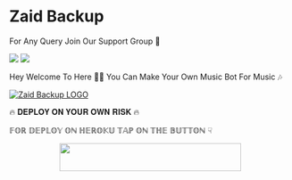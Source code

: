 # Zaid Backup

For Any Query Join Our Support Group 👥

<a href="https://t.me/SUPERIOR_BOTS"><img src="https://img.shields.io/badge/Join-Telegram%20Channel-red.svg?logo=Telegram"></a>
<a href="https://t.me/SUPERIOR_SUPPORT"><img src="https://img.shields.io/badge/Join-Telegram%20Group-blue.svg?logo=telegram"></a>


Hey Welcome To Here 💫💫 You Can Make Your Own Music Bot For Music 🎶


[![Zaid Backup LOGO](https://telegra.ph/file/c28fea3154adf03b561c3.jpg)](https://t.me/SUPERIOR_SUPPORT )

🔥 𝐃𝐄𝐏𝐋𝐎𝐘 𝐎𝐍 𝐘𝐎𝐔𝐑 𝐎𝐖𝐍 𝐑𝐈𝐒𝐊 🔥

𝔽𝕆ℝ 𝔻𝔼ℙ𝕃𝕆𝕐 𝕆ℕ ℍ𝔼ℝ𝕆𝕂𝕌 𝕋𝔸ℙ 𝕆ℕ 𝕋ℍ𝔼 𝔹𝕌𝕋𝕋𝕆ℕ ☟︎︎︎


<p align="center"><a href="https://heroku.com/deploy?template=https://github.com/ITZ-ZAID/Robot">
  <img src="https://img.shields.io/badge/Deploy%20To%20Heroku-aqua?style=flat&logo=heroku" width="325" height="50.100" /></a></p>


